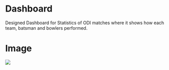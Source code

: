 
# Dashboard
Designed Dashboard for Statistics of ODI matches where it shows how each team, batsman and bowlers performed.

# Image
<img src = "https://user-images.githubusercontent.com/95271399/181805540-7594b0b6-206a-4acf-86d0-4cf2544a2ad4.PNG">






